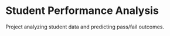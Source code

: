 # Student Performance Analysis
   
   Project analyzing student data and predicting pass/fail outcomes.
